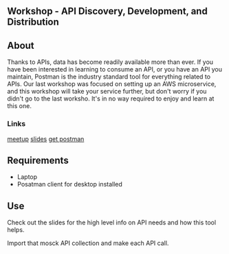 ## Workshop - API Discovery, Development, and Distribution

## About

Thanks to APIs, data has become readily available more than ever. 
If you have been interested in learning to consume an API, or you have an API you maintain, Postman is the industry standard tool for everything related to APIs. 
Our last workshop was focused on setting up an AWS microservice, and this workshop will take your service further, but don't worry if you didn't go to the last worksho. 
It's in no way required to enjoy and learn at this one.

### Links

[meetup](https://www.meetup.com/eugenewebdevs/events/260157602/)
[slides]()
[get postman](https://www.getpostman.com/downloads/)

## Requirements

* Laptop
* Posatman client for desktop installed

## Use

Check out the slides for the high level info on API needs and how this tool helps.

Import that mosck API collection and make each API call.
